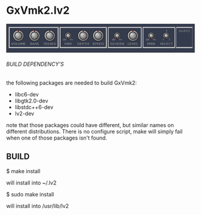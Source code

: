 # GxVmk2.lv2

![GxVmk2](https://raw.githubusercontent.com/brummer10/GxVmk2.lv2/master/GxVmk2.png)


###### BUILD DEPENDENCY’S 

the following packages are needed to build GxVmk2:

- libc6-dev
- libgtk2.0-dev
- libstdc++6-dev
- lv2-dev

note that those packages could have different, but similar names 
on different distributions. There is no configure script, 
make will simply fail when one of those packages isn't found.

## BUILD 

$ make install

will install into ~/.lv2

$ sudo make install

will install into /usr/lib/lv2

